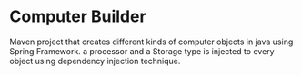 # Computer Builder
Maven project that creates different kinds of computer objects in java using Spring Framework. 
a processor and a Storage type is injected to every object using dependency injection technique.
